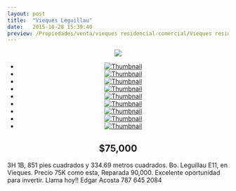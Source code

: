 ```yaml
---
layout: post
title:  "Vieques Leguillau"
date:   2015-10-28 15:39:40
preview: /Propiedades/venta/vieques residencial-comercial/Vieques residencial/IMG_4777.JPG
---
```


<center>
	<div class="mainImg">
		<img src="/Edweb/Propiedades/venta/vieques residencial-comercial/Vieques residencial/IMG_4777.JPG" class="custom">
	</div>
	<!--aqui comienza las fotos pequeñas -->
	<ul class="thumbnails">
	  <li>
	    <a href="/Edweb/Propiedades/venta/vieques residencial-comercial/Vieques residencial/IMG_4777.JPG">
	      <img class="tumbnails" src="/Edweb/Propiedades/venta/vieques residencial-comercial/Vieques residencial/IMG_4777.JPG" alt="Thumbnail">
	    </a>
	  </li>
	  <li>
	    <a href="/Edweb/Propiedades/venta/vieques residencial-comercial/Vieques residencial/IMG_4778.JPG">
	      <img class="tumbnails" src="/Edweb/Propiedades/venta/vieques residencial-comercial/Vieques residencial/IMG_4778.JPG" alt="Thumbnail">
	    </a>
	  </li>
	  <li>
	    <a href="/Edweb/Propiedades/venta/vieques residencial-comercial/Vieques residencial/IMG_4779.JPG">
	      <img class="tumbnails" src="/Edweb/Propiedades/venta/vieques residencial-comercial/Vieques residencial/IMG_4779.JPG" alt="Thumbnail">
	    </a>
	  </li>
	  <li>
	    <a href="/Edweb/Propiedades/venta/vieques residencial-comercial/Vieques residencial/IMG_9019.JPG">
	      <img class="tumbnails" src="/Edweb/Propiedades/venta/vieques residencial-comercial/Vieques residencial/IMG_9019.JPG" alt="Thumbnail">
	    </a>
	  </li>
	  <li>
	    <a href="/Edweb/Propiedades/venta/vieques residencial-comercial/Vieques residencial/IMG_9020.JPG">
	      <img class="tumbnails" src="/Edweb/Propiedades/venta/vieques residencial-comercial/Vieques residencial/IMG_9020.JPG" alt="Thumbnail">
	    </a>
	  </li>
	  <li>
	    <a href="/Edweb/Propiedades/venta/vieques residencial-comercial/Vieques residencial/IMG_9022.JPG">
	      <img class="tumbnails" src="/Edweb/Propiedades/venta/vieques residencial-comercial/Vieques residencial/IMG_9022.JPG" alt="Thumbnail">
	    </a>
	  </li>
	  <li>
	    <a href="/Edweb/Propiedades/venta/vieques residencial-comercial/Vieques residencial/IMG_9024.JPG">
	      <img class="tumbnails" src="/Edweb/Propiedades/venta/vieques residencial-comercial/Vieques residencial/IMG_9024.JPG" alt="Thumbnail">
	    </a>
	  </li>
	  <li>
	    <a href="/Edweb/Propiedades/venta/vieques residencial-comercial/Vieques residencial/IMG_9025.JPG">
	      <img class="tumbnails" src="/Edweb/Propiedades/venta/vieques residencial-comercial/Vieques residencial/IMG_9025.JPG" alt="Thumbnail">
	    </a>
	  </li>
	  <li>
	    <a href="/Edweb/Propiedades/venta/vieques residencial-comercial/Vieques residencial/IMG_9027.JPG">
	      <img class="tumbnails" src="/Edweb/Propiedades/venta/vieques residencial-comercial/Vieques residencial/IMG_9027.JPG" alt="Thumbnail">
	    </a>
	  </li>
	</ul>
	<script src="https://ajax.googleapis.com/ajax/libs/jquery/1.9.1/jquery.min.js"></script>
	<script type="text/javascript" src="/Edweb/js/jquery.simpleGal.js"></script>
	<script>
		$(document).ready(function () {
			$('.thumbnails').simpleGal({
				mainImage: '.custom'
			});
		});
	</script>
</center>

<center><h2>$75,000</h2></center>

3H 1B, 851 pies cuadrados y 334.69 metros cuadrados. Bo. Leguillau E11, en Vieques. Precio 75K como esta, Reparada 90,000. Excelente oportunidad para invertir. Llama hoy!! Edgar Acosta 787 645 2084

